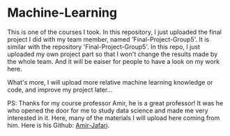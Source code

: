 # Machine-Learning

This is one of the courses I took. In this repository, I just uploaded the final project I did with my team member, named 'Final-Project-Group5'. It is similar with the repository 'Final-Project-Group5'. In this repo, I just uploaded my own project part so that I won't change the results made by the whole team. And it will be eaiser for people to have a look on my work here.

What's more, I will upload more relative machine learning knowledge or code, and improve my project later...

PS: Thanks for my course professor Amir, he is a great professor! It was he who opened the door for me to study data science and made me very interested in it. Here, many of the materials I will upload here coming from him. Here is his Github: [Amir-Jafari](https://github.com/amir-jafari).
